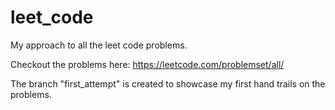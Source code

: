 # leet_code
My approach to all the leet code problems.

Checkout the problems here:
https://leetcode.com/problemset/all/

The branch "first_attempt" is created to showcase my first hand trails on the problems.